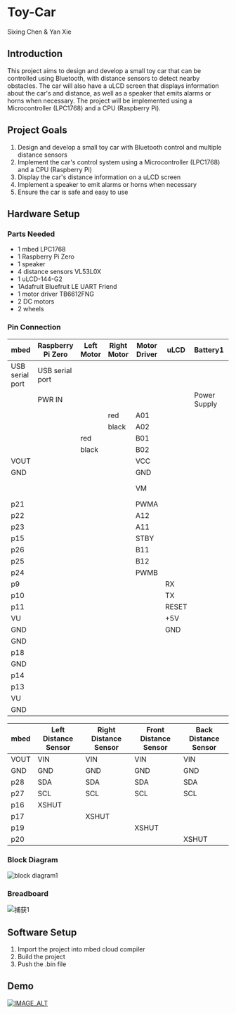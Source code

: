 # Toy-Car
Sixing Chen & Yan Xie

## Introduction
This project aims to design and develop a small toy car that can be controlled using Bluetooth, with distance sensors to detect nearby obstacles. The car will also have a uLCD screen that displays information about the car's and distance, as well as a speaker that emits alarms or horns when necessary. The project will be implemented using a Microcontroller (LPC1768) and a CPU (Raspberry Pi).

## Project Goals
1. Design and develop a small toy car with Bluetooth control and multiple distance sensors
2. Implement the car's control system using a Microcontroller (LPC1768) and a CPU (Raspberry Pi)
3. Display the car's distance information on a uLCD screen
4. Implement a speaker to emit alarms or horns when necessary
5. Ensure the car is safe and easy to use


## Hardware Setup

### Parts Needed
* 1 mbed LPC1768
* 1 Raspberry Pi Zero
* 1 speaker
* 4 distance sensors VL53L0X 
* 1 uLCD-144-G2
* 1Adafruit Bluefruit LE UART Friend
* 1 motor driver TB6612FNG
* 2 DC motors
* 2 wheels


### Pin Connection
mbed  | Raspberry Pi Zero | Left Motor | Right Motor | Motor Driver | uLCD | Battery1 | Battery2 | speaker | Bluetooth
------------- | ------------- | ------------- | ------------- | ------------- | ------------- | ------------- | ------------- | ------------- | -------------
USB serial port  | USB serial port |
&#xfeff;| PWR IN | | | | | Power Supply
&#xfeff;| | | red | A01
&#xfeff;| | | black | A02
&#xfeff;| | red | | B01
&#xfeff;| | black | | B02
VOUT| | | |VCC
GND| | | |GND
&#xfeff;| | | |VM| | |Power Supply
p21| | | |PWMA
p22| | | |A12
p23| | | |A11
p15| | | |STBY
p26| | | |B11
p25| | | |B12
p24| | | |PWMB
p9| | | | |RX
p10| | | | |TX
p11| | | | |RESET
VU| | | | |+5V
GND| | | | |GND
GND| | | | | | | |-
p18| | | | | | | |+
GND| | | | | | | | |CTS
p14| | | | | | | | |TXO
p13| | | | | | | | |RXI
VU| | | | | | | | |VIN
GND| | | | | | | | |GND

mbed | Left Distance Sensor | Right Distance Sensor | Front Distance Sensor | Back Distance Sensor
------------- | ------------- | ------------- | ------------- | ------------- 
VOUT | VIN | VIN | VIN | VIN
GND | GND | GND | GND | GND
p28 | SDA | SDA | SDA | SDA
p27 | SCL | SCL | SCL | SCL
p16 | XSHUT
p17 | | XSHUT
p19 | | |XSHUT
p20 | | | |XSHUT


### Block Diagram
![block diagram1](https://user-images.githubusercontent.com/93750274/235618277-cd95d08c-150c-4229-9200-f7bce5920d75.png)

### Breadboard
![捕获1](https://user-images.githubusercontent.com/93750274/235613685-558bae87-7eda-4137-a5b1-72a2be0ca755.PNG)


## Software Setup
1. Import the project into mbed cloud compiler
2. Build the project
3. Push the .bin file

## Demo
[![IMAGE_ALT](https://img.youtube.com/vi/5kCegLgE2KA/0.jpg)](https://www.youtube.com/watch?v=5kCegLgE2KA)
